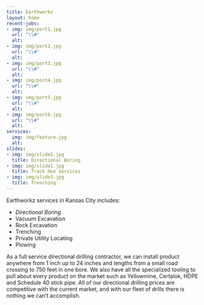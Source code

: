 ```yaml
---
title: Earthworkz
layout: home
recent-jobs:
- img: img/port1.jpg
  url: "\\#"
  alt: 
- img: img/port2.jpg
  url: "\\#"
  alt: 
- img: img/port3.jpg
  url: "\\#"
  alt: 
- img: img/port4.jpg
  url: "\\#"
  alt: 
- img: img/port5.jpg
  url: "\\#"
  alt: 
- img: img/port6.jpg
  url: "\\#"
  alt: 
services:
  img: img/feature.jpg
  alt: 
slides:
- img: img/slide2.jpg
  title: Directional Boring
- img: img/slide1.jpg
  title: Track Hoe Services
- img: img/slide3.jpg
  title: Trenching
---
```


Earthworkz services in Kansas City includes:

- *Directional Boring*
- Vacuum Excavation
- Rock Excavation
- Trenching
- Private Utility Locating
- Plowing

As a full service directional drilling contractor, we can install product anywhere from 1 inch up to 24 inches and lengths from a small road crossing to 750 feet in one bore. We also have all the specialized tooling to pull about every product on the market such as Yellowmine, Certalok, HDPE and Schedule 40 stick pipe. All of our directional drilling prices are competitive with the current market, and with our fleet of drills there is nothing we can’t accomplish.
